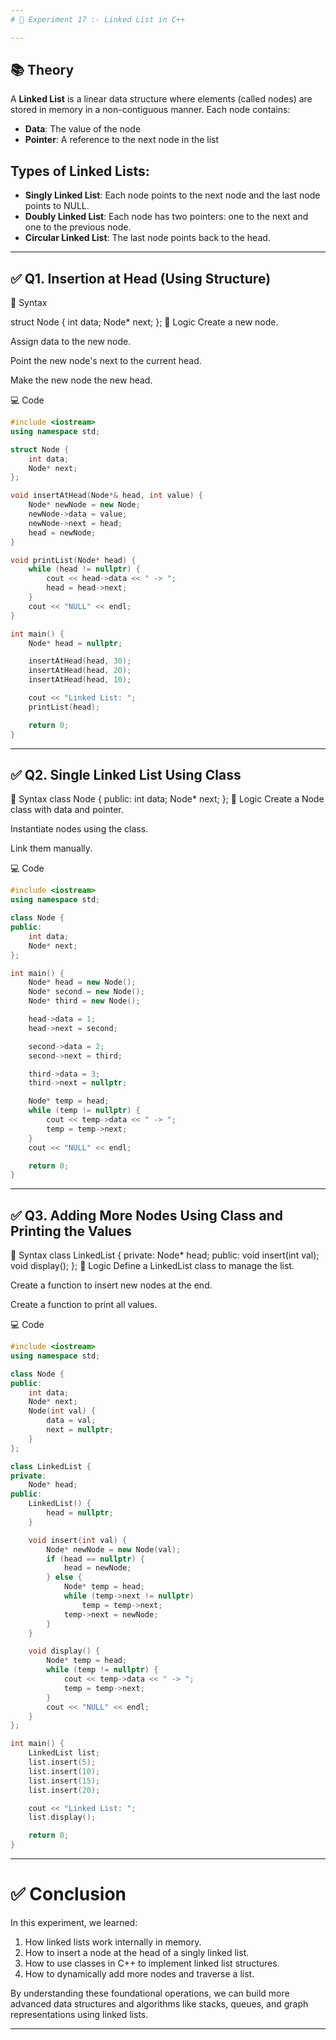 ```yaml
---
# 🧪 Experiment 17 :- Linked List in C++

---
```


## 📚 Theory

A **Linked List** is a linear data structure where elements (called nodes) are stored in memory in a non-contiguous manner. Each node contains:

- **Data**: The value of the node
- **Pointer**: A reference to the next node in the list

## Types of Linked Lists:
- **Singly Linked List**: Each node points to the next node and the last node points to NULL.
- **Doubly Linked List**: Each node has two pointers: one to the next and one to the previous node.
- **Circular Linked List**: The last node points back to the head.

---

## ✅ Q1. Insertion at Head (Using Structure)
🔧 Syntax

struct Node {
    int data;
    Node* next;
};
🧠 Logic
Create a new node.

Assign data to the new node.

Point the new node's next to the current head.

Make the new node the new head.

💻 Code
```cpp
#include <iostream>
using namespace std;

struct Node {
    int data;
    Node* next;
};

void insertAtHead(Node*& head, int value) {
    Node* newNode = new Node;
    newNode->data = value;
    newNode->next = head;
    head = newNode;
}

void printList(Node* head) {
    while (head != nullptr) {
        cout << head->data << " -> ";
        head = head->next;
    }
    cout << "NULL" << endl;
}

int main() {
    Node* head = nullptr;

    insertAtHead(head, 30);
    insertAtHead(head, 20);
    insertAtHead(head, 10);

    cout << "Linked List: ";
    printList(head);

    return 0;
}
```

---

## ✅ Q2. Single Linked List Using Class
🔧 Syntax
class Node {
public:
    int data;
    Node* next;
};
🧠 Logic
Create a Node class with data and pointer.

Instantiate nodes using the class.

Link them manually.

💻 Code
```cpp
#include <iostream>
using namespace std;

class Node {
public:
    int data;
    Node* next;
};

int main() {
    Node* head = new Node();
    Node* second = new Node();
    Node* third = new Node();

    head->data = 1;
    head->next = second;

    second->data = 2;
    second->next = third;

    third->data = 3;
    third->next = nullptr;

    Node* temp = head;
    while (temp != nullptr) {
        cout << temp->data << " -> ";
        temp = temp->next;
    }
    cout << "NULL" << endl;

    return 0;
}
```

---

## ✅ Q3. Adding More Nodes Using Class and Printing the Values
🔧 Syntax
class LinkedList {
private:
    Node* head;
public:
    void insert(int val);
    void display();
};
🧠 Logic
Define a LinkedList class to manage the list.

Create a function to insert new nodes at the end.

Create a function to print all values.

💻 Code
```cpp
#include <iostream>
using namespace std;

class Node {
public:
    int data;
    Node* next;
    Node(int val) {
        data = val;
        next = nullptr;
    }
};

class LinkedList {
private:
    Node* head;
public:
    LinkedList() {
        head = nullptr;
    }

    void insert(int val) {
        Node* newNode = new Node(val);
        if (head == nullptr) {
            head = newNode;
        } else {
            Node* temp = head;
            while (temp->next != nullptr)
                temp = temp->next;
            temp->next = newNode;
        }
    }

    void display() {
        Node* temp = head;
        while (temp != nullptr) {
            cout << temp->data << " -> ";
            temp = temp->next;
        }
        cout << "NULL" << endl;
    }
};

int main() {
    LinkedList list;
    list.insert(5);
    list.insert(10);
    list.insert(15);
    list.insert(20);

    cout << "Linked List: ";
    list.display();

    return 0;
}
```

---

# ✅ Conclusion
In this experiment, we learned:
1. How linked lists work internally in memory.
2. How to insert a node at the head of a singly linked list.
3. How to use classes in C++ to implement linked list structures.
4. How to dynamically add more nodes and traverse a list.

By understanding these foundational operations, we can build more advanced data structures and algorithms like stacks, queues, and graph representations using linked lists.

---
